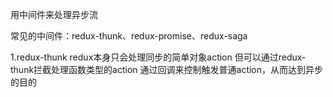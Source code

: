 用中间件来处理异步流

常见的中间件：redux-thunk、redux-promise、redux-saga

1.redux-thunk
redux本身只会处理同步的简单对象action
但可以通过redux-thunk拦截处理函数类型的action
通过回调来控制触发普通action，从而达到异步的目的



